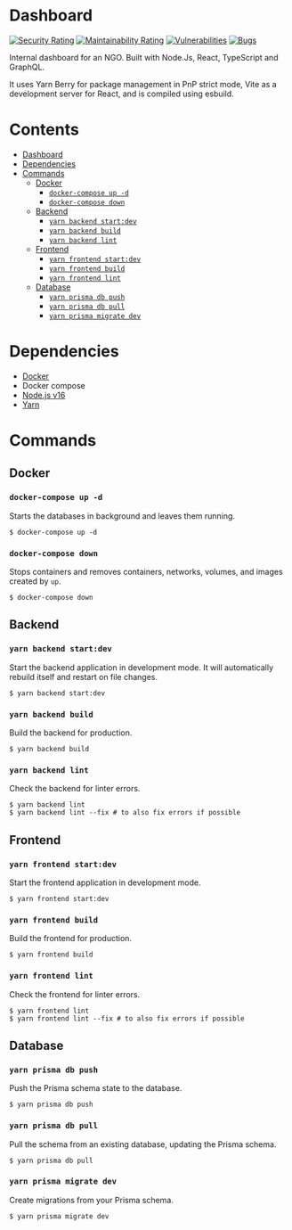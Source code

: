 # Dashboard

[![Security Rating](https://sonarcloud.io/api/project_badges/measure?project=andreisergiu98_bestbrasov-dashboard&metric=security_rating)](https://sonarcloud.io/dashboard?id=andreisergiu98_bestbrasov-dashboard)
[![Maintainability Rating](https://sonarcloud.io/api/project_badges/measure?project=andreisergiu98_bestbrasov-dashboard&metric=sqale_rating)](https://sonarcloud.io/dashboard?id=andreisergiu98_bestbrasov-dashboard)
[![Vulnerabilities](https://sonarcloud.io/api/project_badges/measure?project=andreisergiu98_bestbrasov-dashboard&metric=vulnerabilities)](https://sonarcloud.io/dashboard?id=andreisergiu98_bestbrasov-dashboard)
[![Bugs](https://sonarcloud.io/api/project_badges/measure?project=andreisergiu98_bestbrasov-dashboard&metric=bugs)](https://sonarcloud.io/dashboard?id=andreisergiu98_bestbrasov-dashboard)

Internal dashboard for an NGO. Built with Node.Js, React, TypeScript and GraphQL.

It uses Yarn Berry for package management in PnP strict mode, Vite as a development server for React,
and is compiled using esbuild.

# Contents <!-- omit in toc -->

- [Dashboard](#dashboard)
- [Dependencies](#dependencies)
- [Commands](#commands)
  - [Docker](#docker)
    - [`docker-compose up -d`](#docker-compose-up--d)
    - [`docker-compose down`](#docker-compose-down)
  - [Backend](#backend)
    - [`yarn backend start:dev`](#yarn-backend-startdev)
    - [`yarn backend build`](#yarn-backend-build)
    - [`yarn backend lint`](#yarn-backend-lint)
  - [Frontend](#frontend)
    - [`yarn frontend start:dev`](#yarn-frontend-startdev)
    - [`yarn frontend build`](#yarn-frontend-build)
    - [`yarn frontend lint`](#yarn-frontend-lint)
  - [Database](#database)
    - [`yarn prisma db push`](#yarn-prisma-db-push)
    - [`yarn prisma db pull`](#yarn-prisma-db-pull)
    - [`yarn prisma migrate dev`](#yarn-prisma-migrate-dev)

# Dependencies

- [Docker](https://www.docker.com/)
- Docker compose
- [Node.js v16](https://nodejs.org/en/)
- [Yarn](https://yarnpkg.com/)

# Commands

## Docker

### `docker-compose up -d`

Starts the databases in background and leaves them running.

```
$ docker-compose up -d
```

### `docker-compose down`

Stops containers and removes containers, networks, volumes, and images created by `up`.

```
$ docker-compose down
```

## Backend

### `yarn backend start:dev`

Start the backend application in development mode. It will automatically rebuild itself and restart on file changes.

```
$ yarn backend start:dev
```

### `yarn backend build`

Build the backend for production.

```
$ yarn backend build
```

### `yarn backend lint`

Check the backend for linter errors.

```
$ yarn backend lint
$ yarn backend lint --fix # to also fix errors if possible
```

## Frontend

### `yarn frontend start:dev`

Start the frontend application in development mode.

```
$ yarn frontend start:dev
```

### `yarn frontend build`

Build the frontend for production.

```
$ yarn frontend build
```

### `yarn frontend lint`

Check the frontend for linter errors.

```
$ yarn frontend lint
$ yarn frontend lint --fix # to also fix errors if possible
```

## Database

### `yarn prisma db push`

Push the Prisma schema state to the database.

```
$ yarn prisma db push
```

### `yarn prisma db pull`

Pull the schema from an existing database, updating the Prisma schema.

```
$ yarn prisma db pull
```

### `yarn prisma migrate dev`

Create migrations from your Prisma schema.

```
$ yarn prisma migrate dev
```
